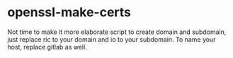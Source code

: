 # openssl-make-certs

Not time to make it more elaborate script to create domain and subdomain, just replace ric to your domain and io to your subdomain.  To name your host, replace gitlab as well.

